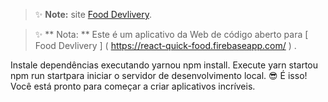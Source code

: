 > ✨ **Note:** site [Food Devlivery](https://react-quick-food.firebaseapp.com/).



> ✨ ** Nota: **  Este é um aplicativo da Web de código aberto para  [ Food Devlivery ] ( https://react-quick-food.firebaseapp.com/ ) .


Instale dependências executando yarnou npm install.
Execute yarn startou npm run startpara iniciar o servidor de desenvolvimento local.
😎 É isso! Você está pronto para começar a criar aplicativos incríveis.

